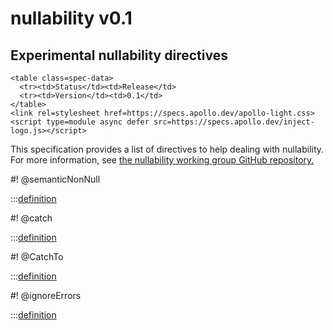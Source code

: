 # nullability v0.1

<h2>Experimental nullability directives</h2>

```raw html
<table class=spec-data>
  <tr><td>Status</td><td>Release</td>
  <tr><td>Version</td><td>0.1</td>
</table>
<link rel=stylesheet href=https://specs.apollo.dev/apollo-light.css>
<script type=module async defer src=https://specs.apollo.dev/inject-logo.js></script>
```

This specification provides a list of directives to help dealing with nullability. For more information, see [the nullability working group GitHub repository.](https://github.com/graphql/nullability-wg)


#! @semanticNonNull

:::[definition](nullability-v0.1.graphql#@semanticNonNull)

#! @catch

:::[definition](nullability-v0.1.graphql#@catch)

#! @CatchTo

:::[definition](nullability-v0.1.graphql#CatchTo)

#! @ignoreErrors

:::[definition](nullability-v0.1.graphql#@ignoreErrors)